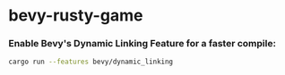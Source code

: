 # bevy-rusty-game

### Enable Bevy's Dynamic Linking Feature for a faster compile:
```sh
cargo run --features bevy/dynamic_linking
```